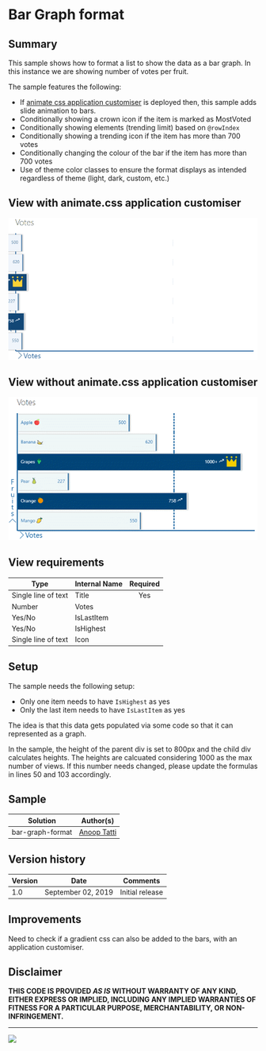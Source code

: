 # Bar Graph format

## Summary

This sample shows how to format a list to show the data as a bar graph. In this instance we are showing number of votes per fruit.

The sample features the following:
- If [animate css application customiser](https://github.com/anoopt/spfx-ext-animate-css) is deployed then, this sample adds slide animation to bars.
- Conditionally showing a crown icon if the item is marked as MostVoted
- Conditionally showing elements (trending limit) based on `@rowIndex`
- Conditionally showing a trending icon if the item has more than 700 votes
- Conditionally changing the colour of the bar if the item has more than 700 votes
- Use of theme color classes to ensure the format displays as intended regardless of theme (light, dark, custom, etc.)

## View with animate.css application customiser
![Bar Graph Screenshot with animate.css app customiser](./bargraph.gif)

## View without animate.css application customiser
![Bar Graph Screenshot](./bargraphnormal.png)

## View requirements

|Type|Internal Name|Required|
|---|---|:---:|
|Single line of text|Title|Yes|
|Number|Votes||
|Yes/No|IsLastItem||
|Yes/No|IsHighest||
|Single line of text|Icon||

## Setup

The sample needs the following setup:
- Only one item needs to have `IsHighest` as yes
- Only the last item needs to have `IsLastItem` as yes

The idea is that this data gets populated via some code so that it can represented as a graph.

In the sample, the height of the parent div is set to 800px and the child div calculates heights. The heights are calcuated considering 1000 as the max number of views. If this number needs changed, please update the formulas in lines 50 and 103 accordingly.

## Sample

Solution|Author(s)
--------|---------
bar-graph-format | [Anoop Tatti](https://twitter.com/anooptells)

## Version history

Version|Date|Comments
-------|----|--------
1.0|September 02, 2019 |Initial release

## Improvements
Need to check if a gradient css can also be added to the bars, with an application customiser.

## Disclaimer
**THIS CODE IS PROVIDED *AS IS* WITHOUT WARRANTY OF ANY KIND, EITHER EXPRESS OR IMPLIED, INCLUDING ANY IMPLIED WARRANTIES OF FITNESS FOR A PARTICULAR PURPOSE, MERCHANTABILITY, OR NON-INFRINGEMENT.**

---

<img src="https://telemetry.sharepointpnp.com/sp-dev-list-formatting/view-samples/bar-graph-format" />